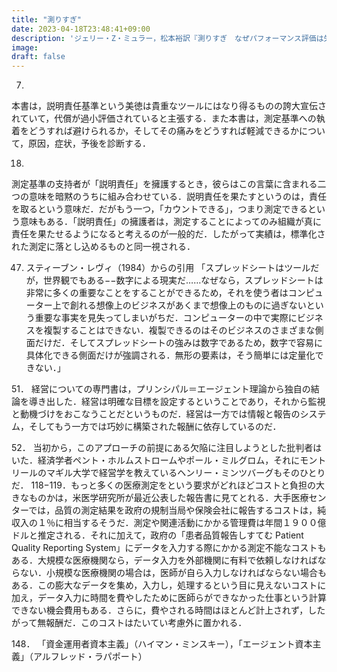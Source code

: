 ```yaml
---
title: "測りすぎ"
date: 2023-04-18T23:48:41+09:00
description: 'ジェリー・Z・ミュラー，松本裕訳『測りすぎ　なぜパフォーマンス評価は失敗するのか』（みすず書房，2019）'
image: 
draft: false
---
```


7.
本書は，説明責任基準という美徳は貴重なツールにはなり得るものの誇大宣伝されていて，代償が過小評価されていると主張する．また本書は，測定基準への執着をどうすれば避けられるか，そしてその痛みをどうすれば軽減できるかについて，原因，症状，予後を診断する．

18.
測定基準の支持者が「説明責任」を擁護するとき，彼らはこの言葉に含まれる二つの意味を暗黙のうちに組み合わせている．説明責任を果たすというのは，責任を取るという意味だ．だがもう一つ，「カウントできる」，つまり測定できるという意味もある．「説明責任」の擁護者は，測定することによってのみ組織が真に責任を果たせるようになると考えるのが一般的だ．したがって実績は，標準化された測定に落とし込めるものと同一視される．

47. スティーブン・レヴィ（1984）からの引用
「スプレッドシートはツールだが，世界観でもある−−数字による現実だ……なぜなら，スプレッドシートは非常に多くの重要なことをすることができるため，それを使う者はコンピューター上で創れる想像上のビジネスがあくまで想像上のものに過ぎないという重要な事実を見失ってしまいがちだ．コンピューターの中で実際にビジネスを複製することはできない．複製できるのはそのビジネスのさまざまな側面だけだ．そしてスプレッドシートの強みは数字であるため，数字で容易に具体化できる側面だけが強調される．無形の要素は，そう簡単には定量化できない．」

51．
経営についての専門書は，プリンシパル＝エージェント理論から独自の結論を導き出した．経営は明確な目標を設定するということであり，それから監視と動機づけをおこなうことだというものだ．経営は一方では情報と報告のシステム，そしてもう一方では巧妙に構築された報酬に依存しているのだ．

52．
当初から，このアプローチの前提にある欠陥に注目しようとした批判者はいた．経済学者ペント・ホルムストロームやポール・ミルグロム，それにモントリールのマギル大学で経営学を教えているヘンリー・ミンツバーグもそのひとりだ．
118−119．もっと多くの医療測定をという要求がどれほどコストと負担の大きなものかは，米医学研究所が最近公表した報告書に見てとれる．大手医療センターでは，品質の測定結果を政府の規制当局や保険会社に報告するコストは，純収入の１％に相当するそうだ．測定や関連活動にかかる管理費は年間１９００億ドルと推定される．それに加えて，政府の「患者品質報告しすてむ Patient  Quality  Reporting System」にデータを入力する際にかかる測定不能なコストもある．大規模な医療機関なら，データ入力を外部機関に有料で依頼しなければならない．小規模な医療機関の場合は，医師が自ら入力しなければならない場合もある．この膨大なデータを集め，入力し，処理するという目に見えないコストに加え，データ入力に時間を費やしたために医師らができなかった仕事という計算できない機会費用もある．さらに，費やされる時間はほとんど計上されず，したがって無報酬だ．このコストはたいてい考慮外に置かれる．

148．
「資金運用者資本主義」（ハイマン・ミンスキー），「エージェント資本主義」（アルフレッド・ラパポート）
